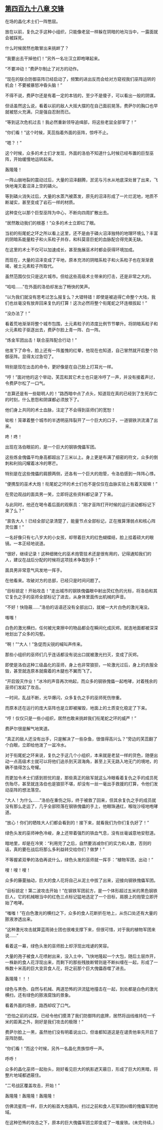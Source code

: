 ## [第四百九十八章 交锋](https://www.xxbiquge.com/11_11222/8938853.html)


  在场的晶化术士们一阵憋屈。

  放在以前，复仇之手这种小组织，只能像老鼠一样躲在阴暗的地沟当中，一露面就会被踩死。

  什么时候居然也敢冒出来挑衅了？

  “我要出去干掉他们！”另外一名壮汉立即咆哮起来。

  “不要冲动！”费萨尔制止了对方的动作。

  “现在的联合防御巫阵已经启动了，频繁的进出反而会给对方窥视我们巫阵运转的机会！不要被暴怒冲昏头脑！”

  不得不说，费萨尔还是有着一定的本钱的，至少不是傻子，可以看出一般的阴谋。

  但话虽然这么说，看着以前的敌人大摇大摆的在自己面前晃荡，费萨尔的胸口也早就被怒火充满，只是强自忍耐而已。

  “等到这次危机过去！我必然重新领导追缉部，将这些老鼠全部宰了！”

  “你们看！”这个时候，芙蕊指着外面的巫阵，惊呼不止。

  “嗯？！”

  这个时候，众多的术士们才发现，外面的洛伯不知道什么时候已经布置的巨型巫阵，开始缓慢地运转起来。

  轰隆隆！

  一阵山崩地裂的震动过后，大量的沼泽翻腾，淤泥与污水从地底深处冒了出来，飞快地淹灭着沼泽上空的磷火。

  等到磷火消失过后，大量的水蒸汽被蒸发，原先的沼泽形成了一片烂泥地，地质不断凝实，甚至变成了岩石一样的材质。

  这种变化以那个巨型巫阵为中心，不断向四周扩散出去。

  “居然敢动我们的根基！”众多的术士立即红了眼。

  当初的衔尾蛇之环之所以看上这里，还不是由于磷火沼泽独特的地理环境么？丰富的阴暗系能量粒子和火系粒子并存，和科莫音巨蛇的血脉配合得完美无缺。

  在这里的术士不仅可以加速成长，甚至施展巫术时都会获得环境加成。

  而现在，大量的沼泽变成了平地，原本充沛的阴暗系粒子和火系粒子也在渐渐衰竭，被土元素粒子所取代。

  虽然范围仅仅只是这片城市。但给这些高级术士带来的打击，还是非常之大的。

  “哈哈……”在外面的洛伯却发出了畅快的笑声。

  “以为我们就没有思考过怎么报复么？大错特错！即使是被追得亡命整个大陆，我们也丝毫没有放弃回来复仇的打算！这次必然将整个衔尾蛇之环连根拔起！”

  “没办法了！”

  看着荒地渐渐将整个城市包围，土元素粒子的浓度比例节节攀升。将阴暗系粒子和火元素粒子驱逐出去，费萨尔脸上青一阵、白一阵。

  “炼金军团出击！联合巫阵配合行动！”

  他发下了命令，脸上还有一阵羞愧的红晕，他现在也知道，自己冒然就开启整个防御巫阵。显得太过急切了。

  特别是现在出击的命令，更好像是在自己脸上打耳光一样。

  “哼！”面对他的这个举动，芙蕊和其它术士也只是冷哼了一声，并没有接着声讨，令费萨尔松了一口气。

  “总算还是有一些聪明人的！”路西暗中点了点头，知道现在真的已经到了生死存亡的时刻，什么恩怨和阴谋都必须放下了。

  他们身上共同的术士血脉，注定了不会得到巫师们的宽恕！

  呲啦！笼罩着整个城市的半透明巫阵裂开了一个巨大的口子，一道钢铁洪流涌了出来。

  咚！咚！

  出现在洛伯眼前的，是一个巨大的钢铁傀儡军团。

  这些炼金傀儡平均身高都超出了三米以上。身上更是布满了细密的符文，众多的倒刺和利钩闪耀着冰冷的寒芒。

  特别是在这些傀儡的肩膀两侧，还各有一个巨大的炮管，令洛伯感到一阵阵心悸。

  “便携型的巫术大炮！衔尾蛇之环的术士们也不是仅仅在血脉实验上有着天赋嘛！”

  在旁边观战的面具男一笑，立即将这些资料都记录了下来。

  与此同时，他还在喝令着后面的观察员：“刚才巫阵打开时候的运行波动都标记下来了么？”

  “禀告大人！已经全部记录清楚了，能量节点全部标记，正在推算薄弱点和核心阵灵位置！”

  一名好像只有七八岁大的小女孩，却带着巨大的红色蝴蝶结，脸上挂着硕大的眼镜。一本正经地说道。

  “很好，继续记录！这种细微化的巫术炮管技术还是很有用的，记得通知我们的人，建议在战后分配的时候将这项技术争取到手！”

  面具男非常意气风发地一挥手。

  在他看来。攻破对方的总部，已经只是时间问题了。

  “目标锁定！开始攻击！”走出城市的钢铁傀儡眼中射出荧红色的光标，将洛伯和其它复仇之手的巫师全部标记了进去，从身体里面传出机械的声音。

  “不好！快隐蔽……”洛伯的话语还没有全部出口，就被一大片白色的激光淹没。

  嗤嗤！

  白色的激光横扫，任何被光束擦中的物品都会在瞬间化成灰烬。就连地面都被深深地划出了众多的沟壑。

  “啊！”“大人！”急促而尖锐的喊叫声传来。

  那些小组织的巫师们几乎连话都没有说出口就被激光扫灭，变成了灰烬。

  即使是洛伯这种三级晶化的巫师，身上也非常狼狈，一轮激光过后，身上的衣服全毁，甚至就连原本就瘸着的木腿也不翼而飞了。

  “开启毁灭作业！”冰冷的声音再次响起，而众多的钢铁傀儡一起咆哮，对着残余的巫师们发起了攻击。

  一时间，乱战不断，光华爆闪，众多复仇之手的巫师死伤惨重。

  而原本还在运行的庞大巫阵也是立即被摧毁，地面上的土质变化稳定了下来。

  “哼！仅仅只是一些小组织，居然也敢来挑衅我们衔尾蛇之环的威严！”

  费萨尔很是解气地笑道。

  “真正的敌人还没有出手，只是解决了一些杂鱼，很值得高兴么？”旁边的芙蕊翻了个白眼，立即给他泼了一盆冷水。

  对于衔尾蛇之环来说，复仇之手这几个小组织，本来就是老鼠一样的货色，随便出动一点高级术士就可以将他们追杀到天涯海角，甚至上天无路入地无门的境地，的确不值得怎么夸耀。

  而更加令术士们感到担忧的是，那些真正的敌军就这么冷眼看着复仇之手的成员死伤殆尽，甚至就连洛伯也是狼狈不堪，却没有一丝一毫出手救援的打算，令他们发动巫阵的想法落空。

  “大人！为什么……”洛伯在重伤之际，终于被救了回来，但其余复仇之手的成员就没有那么走运了，几乎全部陨落在钢铁傀儡的手上，他眼珠通红，喉咙沙哑地咆哮道。

  “放心！你们的牺牲大人们都会看到的！接下来，就看我们为你们复仇好了！”

  绿色头发的巫师神色冷峻，身上还带着强烈的铁血气息，没有丝毫诚意地安慰道。

  暗地里，却是在冷笑：“利用完了之后，自然要消减你们的实力和人数，否则的话，真的要在战后将那么多利益转交给你们？做梦！”

  不等握紧双拳的洛伯再说什么，绿色头发的巫师就一挥手：“植物军团，出动！”

  嗖！嗖！嗖！

  众多的藤蔓抽动，巨大的食人花将自己从泥土中拔了出来，迎接向钢铁傀儡军团。

  “目标锁定！第二波攻击开始！”在钢铁军团前方，是一个体形超过五米的黑色钢铁巨人，它的机械眼当中的红色三点标记猛地选定了一个目标，肩膀上的炮管立即开始了咆哮。

  “嗤嗤！”在白色激光的横扫之下，众多的食人花断折在地上，从伤口处还有大量的脓液渗透出来。

  “这种激光攻击就算蓝雨骑士团也很难支撑下来，但很可惜，对于我的植物军团来说……”

  看着这一幕，绿色头发的巫师脸上却浮现出戏谑的笑容。

  大量的孢子被食人花喷射出来，没入土中，飞快地隆起一个大包，随后土层炸开，一株新的食人花浮现出来，而剩下的那些残肢断臂则是不断纠缠在一起，形成了一株数十米高的巨大变异食人花，将之前那个巨大傀儡吞噬了进去。

  轰隆隆！！！

  绿色与黑色、自然与机械、两道恐怖的洪流猛地撞击在一起，到处都是白色的激光横扫，还有绿色的脓液腐蚀的景象。

  看着外面的场景，路西却叹了口气。

  “恐怕之前的试探，已经令他们摸清了我们防御阵的底牌，居然将战线维持在一千米的距离之外，刚好是我们攻击的极限！”

  费萨尔脸上一黑，虽然他们没有明着说出口，但谁都知道这是在谴责他率先开启了巫阵防御。

  “你们看！”而这个时候，另外一名晶化贵族惊呼一声。

  呼呼！

  众多的晶化巫师一起抬头，刚好看见巨大的帆影遮天蔽日，形成了巨大的黑暗，将整片地域都遮蔽住。

  “二号战区覆盖攻击，开始！”

  轰隆隆！轰隆隆！轰隆隆！

  仿佛流星雨一样，巨大的船首大炮轰鸣，扫过之前和食人花军团纠缠的傀儡军团地域。

  在这种恐怖的攻击之下，原本的巨大傀儡军团立即变成了一堆废铁。(未完待续。)
